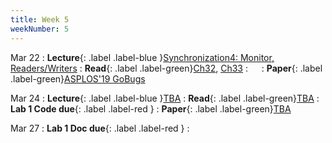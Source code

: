 ```yaml
---
title: Week 5
weekNumber: 5
---
```


Mar 22
: **Lecture**{: .label .label-blue }[Synchronization4: Monitor, Readers/Writers](#)
    : **Read**{: .label .label-green}[Ch32](https://pages.cs.wisc.edu/~remzi/OSTEP/threads-bugs.pdf), [Ch33](https://pages.cs.wisc.edu/~remzi/OSTEP/threads-events.pdf)
: &emsp;
    : **Paper**{: .label .label-green}[ASPLOS'19 GoBugs](https://dl.acm.org/doi/10.1145/3297858.3304069)

Mar 24
: **Lecture**{: .label .label-blue }[TBA](#)
    : **Read**{: .label .label-green}[TBA](#)
: **Lab 1 Code due**{: .label .label-red }
    : **Paper**{: .label .label-green}[TBA](#)

Mar 27
: **Lab 1 Doc due**{: .label .label-red }
    : &emsp;
